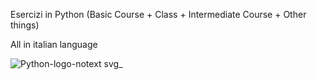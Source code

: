 Esercizi in Python (Basic Course + Class + Intermediate Course + Other things)



All in italian language

![Python-logo-notext svg_](https://user-images.githubusercontent.com/53294518/81449629-f6c26d80-9180-11ea-94f9-a019c92bacac.png)
